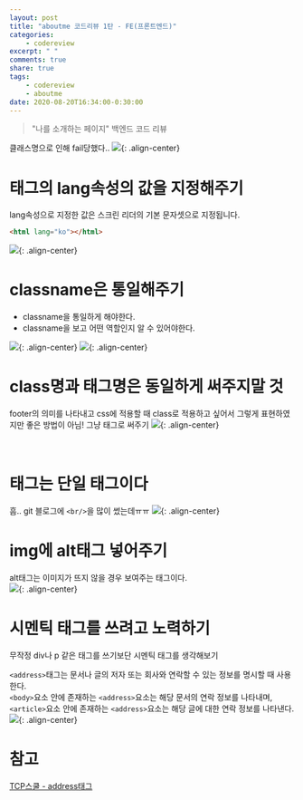 ```yaml
---
layout: post
title: "aboutme 코드리뷰 1탄 - FE(프론트엔드)"
categories:
    - codereview
excerpt: " "
comments: true
share: true
tags:
    - codereview
    - aboutme
date: 2020-08-20T16:34:00-0:30:00
---
```


> "나를 소개하는 페이지" 백엔드 코드 리뷰

클래스명으로 인해 fail당했다..
![](https://kimmy100b.github.io/assets/images/codereview/aboutme/FE/fail1.PNG){: .align-center}
<br>

# <html>태그의 lang속성의 값을 지정해주기

lang속성으로 지정한 값은 스크린 리더의 기본 문자셋으로 지정됩니다.

```html
<html lang="ko"></html>
```

![](https://kimmy100b.github.io/assets/images/codereview/aboutme/FE/1.PNG){: .align-center}
<br>

# classname은 통일해주기

-   classname을 통일하게 해야한다.
-   classname을 보고 어떤 역할인지 알 수 있어야한다.

![](https://kimmy100b.github.io/assets/images/codereview/aboutme/FE/2.PNG){: .align-center}
![](https://kimmy100b.github.io/assets/images/codereview/aboutme/FE/3.PNG){: .align-center}
<br>

# class명과 태그명은 동일하게 써주지말 것

footer의 의미를 나타내고 css에 적용할 때 class로 적용하고 싶어서 그렇게 표현하였지만 좋은 방법이 아님! 그냥 태그로 써주기
![](https://kimmy100b.github.io/assets/images/codereview/aboutme/FE/4.PNG){: .align-center}
<br>

# <br> 태그는 단일 태그이다

흠.. git 블로그에 `<br/>`을 많이 썼는데ㅠㅠ
![](https://kimmy100b.github.io/assets/images/codereview/aboutme/FE/5.PNG){: .align-center}
<br>

# img에 alt태그 넣어주기

alt태그는 이미지가 뜨지 않을 경우 보여주는 태그이다.<br>
![](https://kimmy100b.github.io/assets/images/codereview/aboutme/FE/6.PNG){: .align-center}
<br>

# 시멘틱 태그를 쓰려고 노력하기

무작정 div나 p 같은 태그를 쓰기보단 시멘틱 태그를 생각해보기<br>

`<address>`태그는 문서나 글의 저자 또는 회사와 연락할 수 있는 정보를 명시할 때 사용한다.<br/>
`<body>`요소 안에 존재하는 `<address>`요소는 해당 문서의 연락 정보를 나타내며, `<article>`요소 안에 존재하는 `<address>`요소는 해당 글에 대한 연락 정보를 나타낸다.
![](https://kimmy100b.github.io/assets/images/codereview/aboutme/FE/7.PNG){: .align-center}
<br>

# 참고

[TCP스쿨 - address태그](http://tcpschool.com/html-tags/address)

